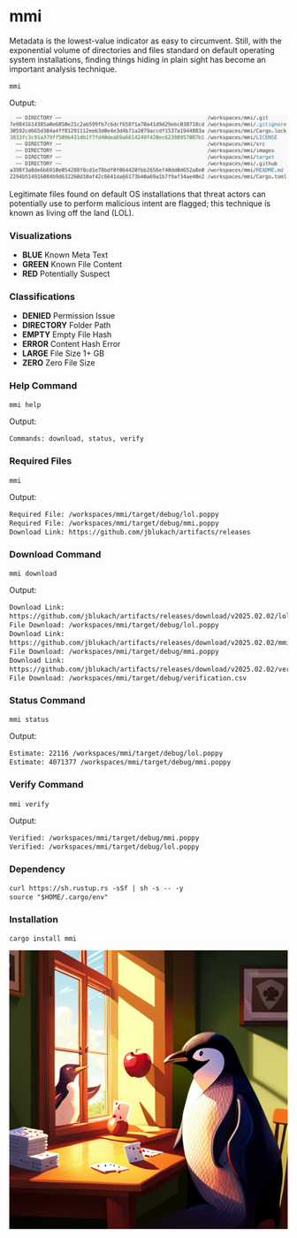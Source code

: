 # mmi

Metadata is the lowest-value indicator as easy to circumvent. Still, with the exponential volume of directories and files standard on default operating system installations, finding things hiding in plain sight has become an important analysis technique.

```
mmi
```

Output:

![Match Meta Inforamtion (MMI) Output](images/cli.jpg)

Legitimate files found on default OS installations that threat actors can potentially use to perform malicious intent are flagged; this technique is known as living off the land (LOL).

### Visualizations

- **BLUE** Known Meta Text
- **GREEN** Known File Content
- **RED** Potentially Suspect

### Classifications

- **DENIED** Permission Issue
- **DIRECTORY** Folder Path
- **EMPTY** Empty File Hash
- **ERROR** Content Hash Error
- **LARGE** File Size 1+ GB
- **ZERO** Zero File Size

### Help Command

```
mmi help
```

Output:

```
Commands: download, status, verify
```

### Required Files

```
mmi
```

Output:

```
Required File: /workspaces/mmi/target/debug/lol.poppy
Required File: /workspaces/mmi/target/debug/mmi.poppy
Download Link: https://github.com/jblukach/artifacts/releases
```

### Download Command

```
mmi download
```

Output:

```
Download Link: https://github.com/jblukach/artifacts/releases/download/v2025.02.02/lol.poppy
File Download: /workspaces/mmi/target/debug/lol.poppy
Download Link: https://github.com/jblukach/artifacts/releases/download/v2025.02.02/mmi.poppy
File Download: /workspaces/mmi/target/debug/mmi.poppy
Download Link: https://github.com/jblukach/artifacts/releases/download/v2025.02.02/verification.csv
File Download: /workspaces/mmi/target/debug/verification.csv
```

### Status Command

```
mmi status
```

Output:

```
Estimate: 22116 /workspaces/mmi/target/debug/lol.poppy
Estimate: 4071377 /workspaces/mmi/target/debug/mmi.poppy
```

### Verify Command

```
mmi verify
```

Output:

```
Verified: /workspaces/mmi/target/debug/mmi.poppy
Verified: /workspaces/mmi/target/debug/lol.poppy
```

### Dependency

```
curl https://sh.rustup.rs -sSf | sh -s -- -y
source "$HOME/.cargo/env"
```

### Installation

```
cargo install mmi
```

![Match Meta Inforamtion (MMI)](images/mmi.png)
